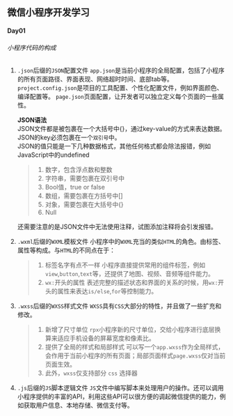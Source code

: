 ##  微信小程序开发学习

#### Day01

######  小程序代码的构成
1. `.json`后缀的`JSON`配置文件
    `app.json`是当前小程序的全局配置，包括了小程序的所有页面路径、界面表现、网络超时时间、底部tab等。
    `project.config.json`是项目的工具配置、个性化配置文件，例如界面颜色、编译配置等。
    `page.json`页面配置，让开发者可以独立定义每个页面的一些属性。

    **JSON语法**  
    JSON文件都是被包裹在一个大括号中{}，通过key-value的方式来表达数据。JSON的key必须包裹在一个`双引号`中。  
    JSON的值只能是一下几种数据格式，其他任何格式都会除法报错，例如JavaScript中的undefined

    > 1. 数字，包含浮点数和整数
    > 2. 字符串，需要包裹在双引号中
    > 3. Bool值，true or false
    > 4. 数组，需要包裹在方括号中[]
    > 5. 对象，需要包裹在大括号中{}
    > 6. Null  

    还需要注意的是JSON文件中无法使用注释，试图添加注释将会引发报错。

2. `.wxml`后缀的`WXML`模板文件
    小程序中的`WXML`充当的类似`HTML`的角色。由标签、属性等构成。与`HTML`的不同点在于：
    > 1. 标签名字有点不一样
    小程序直接提供常用的组件标签，例如 `view`,`button`,`text`等，还提供了地图、视频、音频等组件能力。
    > 2. `wx:`开头的属性
    表述完整的描述状态和界面的关系的时候，用`wx:`开头的属性来表达`is/else`,`for`等控制能力。

3. `.wxss`后缀的`WXSS`样式文件
    `WXSS`具有`CSS`大部分的特性，并且做了一些扩充和修改。
    > 1. 新增了尺寸单位
    `rpx`小程序新的尺寸单位，交给小程序进行底层换算来适应手机设备的屏幕宽度和像素比。
    > 2. 提供了全局的样式和局部样式
    可以写一个`app.wxss`作为全局样式，会作用于当前小程序的所有页面；局部页面样式`page.wxss`仅对当前页面生效。
    > 3. 此外，`wxss`仅支持部分 `css` 选择器

4. `.js`后缀的`JS`脚本逻辑文件
    `JS`文件中编写脚本来处理用户的操作。还可以调用小程序提供的丰富的API，利用这些API可以很方便的调起微信提供的能力，例如获取用户信息、本地存储、微信支付等。


